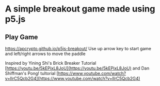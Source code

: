 # A simple breakout game made using p5.js

## Play Game
https://apcrypto.github.io/p5js-breakout/
Use up arrow key to start game and left/right arrows to move the paddle

Inspired by Yining Shi's Brick Breaker Tutorial [https://youtu.be/5kEPixL8JoU](https://youtu.be/5kEPixL8JoU) and Dan Shiffman's Pong! tultorial [https://www.youtube.com/watch?v=IIrC5Qcb2G4](https://www.youtube.com/watch?v=IIrC5Qcb2G4)
